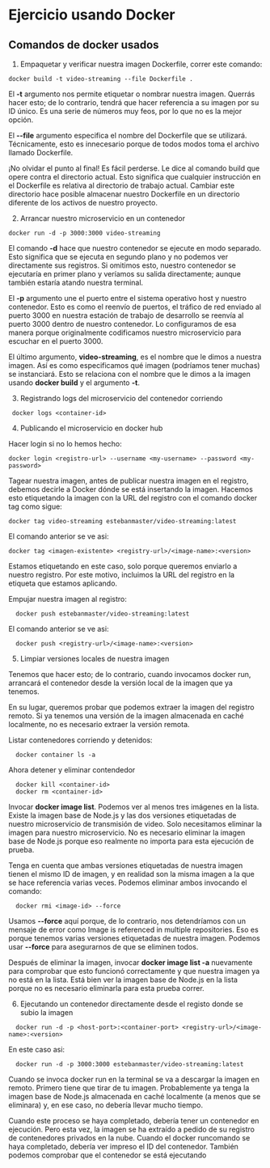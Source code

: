 # Ejercicio usando Docker

## Comandos de docker usados

1. Empaquetar y verificar nuestra imagen Dockerfile, correr este comando:

```docker
docker build -t video-streaming --file Dockerfile .
```

El **-t** argumento nos permite etiquetar o nombrar nuestra imagen. Querrás hacer esto; de lo contrario, tendrá que hacer referencia a su imagen por su ID único. Es una serie de números muy feos, por lo que no es la mejor opción.

El **--file** argumento especifica el nombre del Dockerfile que se utilizará. Técnicamente, esto es innecesario porque de todos modos toma el archivo llamado Dockerfile.

¡No olvidar el punto al final! Es fácil perderse. Le dice al comando build que opere contra el directorio actual. Esto significa que cualquier instrucción en el Dockerfile es relativa al directorio de trabajo actual. Cambiar este directorio hace posible almacenar nuestro Dockerfile en un directorio diferente de los activos de nuestro proyecto.

2. Arrancar nuestro microservicio en un contenedor

```docker
docker run -d -p 3000:3000 video-streaming
```

El comando **-d** hace que nuestro contenedor se ejecute en modo separado. Esto significa que se ejecuta en segundo plano y no podemos ver directamente sus registros. Si omitimos esto, nuestro contenedor se ejecutaría en primer plano y veríamos su salida directamente; aunque también estaría atando nuestra terminal.

El **-p** argumento une el puerto entre el sistema operativo host y nuestro contenedor. Esto es como el reenvío de puertos, el tráfico de red enviado al puerto 3000 en nuestra estación de trabajo de desarrollo se reenvía al puerto 3000 dentro de nuestro contenedor. Lo configuramos de esa manera porque originalmente codificamos nuestro microservicio para escuchar en el puerto 3000.

El último argumento, **video-streaming**, es el nombre que le dimos a nuestra imagen. Así es como especificamos qué imagen (podríamos tener muchas) se instanciará. Esto se relaciona con el nombre que le dimos a la imagen usando **docker build** y el argumento **-t**.

3. Registrando logs del microservicio del contenedor corriendo

```docker
 docker logs <container-id>
```

4. Publicando el microservicio en docker hub

Hacer login si no lo hemos hecho:

```docker
docker login <registro-url> --username <my-username> --password <my-password>
```

Tagear nuestra imagen, antes de publicar nuestra imagen en el registro, debemos decirle a Docker dónde se está insertando la imagen. Hacemos esto etiquetando la imagen con la URL del registro con el comando docker tag como sigue:

```docker
docker tag video-streaming estebanmaster/video-streaming:latest
```

El comando anterior se ve asi:

```docker
docker tag <imagen-existente> <registry-url>/<image-name>:<version>
```

Estamos etiquetando en este caso, solo porque queremos enviarlo a nuestro registro. Por este motivo, incluimos la URL del registro en la etiqueta que estamos aplicando.

Empujar nuestra imagen al registro:

```docker
  docker push estebanmaster/video-streaming:latest
```

El comando anterior se ve asi:

```docker
  docker push <registry-url>/<image-name>:<version>
```

5. Limpiar versiones locales de nuestra imagen

Tenemos que hacer esto; de lo contrario, cuando invocamos docker run, arrancará el contenedor desde la versión local de la imagen que ya tenemos.

En su lugar, queremos probar que podemos extraer la imagen del registro remoto. Si ya tenemos una versión de la imagen almacenada en caché localmente, no es necesario extraer la versión remota.

Listar contenedores corriendo y detenidos:

```docker
  docker container ls -a
```

Ahora detener y eliminar contendedor

```docker
  docker kill <container-id>
  docker rm <container-id>
```

Invocar **docker image list**. Podemos ver al menos tres imágenes en la lista. Existe la imagen base de Node.js y las dos versiones etiquetadas de nuestro microservicio de transmisión de video. Solo necesitamos eliminar la imagen para nuestro microservicio. No es necesario eliminar la imagen base de Node.js porque eso realmente no importa para esta ejecución de prueba.

Tenga en cuenta que ambas versiones etiquetadas de nuestra imagen tienen el mismo ID de imagen, y en realidad son la misma imagen a la que se hace referencia varias veces. Podemos eliminar ambos invocando el comando:

```docker
  docker rmi <image-id> --force
```

Usamos **--force** aquí porque, de lo contrario, nos detendríamos con un mensaje de error como Image is referenced in multiple repositories. Eso es porque tenemos varias versiones etiquetadas de nuestra imagen. Podemos usar **--force** para asegurarnos de que se eliminen todos.

Después de eliminar la imagen, invocar **docker image list -a** nuevamente para comprobar que esto funcionó correctamente y que nuestra imagen ya no está en la lista. Está bien ver la imagen base de Node.js en la lista porque no es necesario eliminarla para esta prueba correr.

6. Ejecutando un contenedor directamente desde el registo donde se subio la imagen

```docker
  docker run -d -p <host-port>:<container-port> <registry-url>/<image-name>:<version>
```

En este caso asi:

```docker
  docker run -d -p 3000:3000 estebanmaster/video-streaming:latest
```

Cuando se invoca docker run en la terminal se va a descargar la imagen en remoto. Primero tiene que tirar de tu imagen. Probablemente ya tenga la imagen base de Node.js almacenada en caché localmente (a menos que se eliminara) y, en ese caso, no debería llevar mucho tiempo.

Cuando este proceso se haya completado, debería tener un contenedor en ejecución. Pero esta vez, la imagen se ha extraído a pedido de su registro de contenedores privados en la nube. Cuando el docker runcomando se haya completado, debería ver impreso el ID del contenedor. También podemos comprobar que el contenedor se está ejecutando
